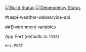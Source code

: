 [![Build Status](https://travis-ci.org/robertkowalski/raspi-weather-webservice-api.png?branch=master)](https://travis-ci.org/robertkowalski/raspi-weather-webservice-api)
[![Dependency Status](https://gemnasium.com/robertkowalski/raspi-weather-webservice-api.png)](https://gemnasium.com/robertkowalski/raspi-weather-webservice-api)

#raspi-weather-webservice-api

##Environment variables

App Port (defaults to `1338`)
```
env.PORT
```